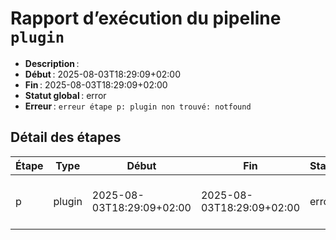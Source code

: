 # Rapport d’exécution du pipeline `plugin`

- **Description** : 
- **Début** : 2025-08-03T18:29:09+02:00
- **Fin** : 2025-08-03T18:29:09+02:00
- **Statut global** : error
- **Erreur** : `erreur étape p: plugin non trouvé: notfound`

## Détail des étapes

| Étape | Type | Début | Fin | Statut | Erreur |
|-------|------|-------|-----|--------|--------|
| p | plugin | 2025-08-03T18:29:09+02:00 | 2025-08-03T18:29:09+02:00 | error | plugin non trouvé: notfound |
